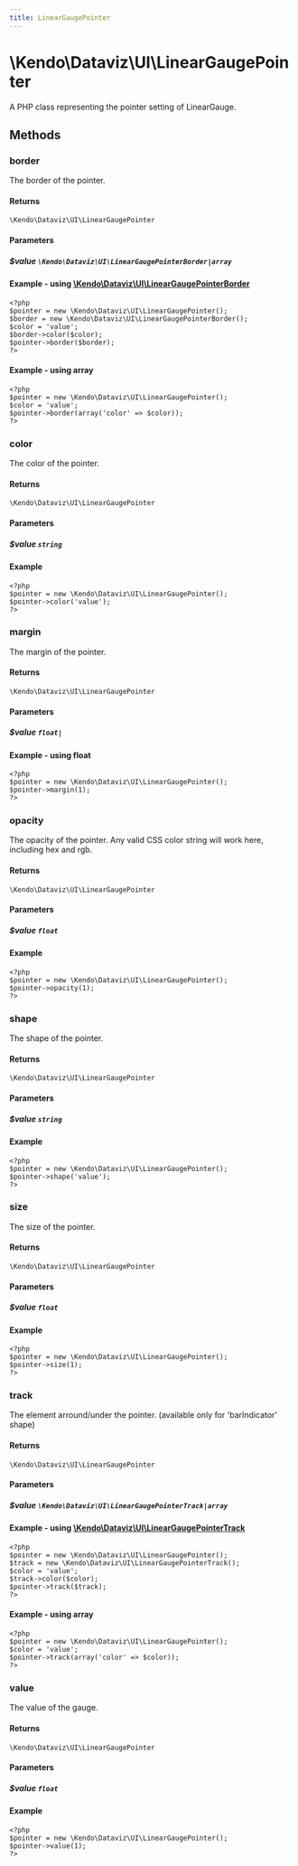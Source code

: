 ```yaml
---
title: LinearGaugePointer
---
```


# \Kendo\Dataviz\UI\LinearGaugePointer

A PHP class representing the pointer setting of LinearGauge.


## Methods

### border

The border of the pointer.

#### Returns
`\Kendo\Dataviz\UI\LinearGaugePointer`

#### Parameters

##### $value `\Kendo\Dataviz\UI\LinearGaugePointerBorder|array`


#### Example - using [\Kendo\Dataviz\UI\LinearGaugePointerBorder](/api/wrappers/php/Kendo/Dataviz/UI/LinearGaugePointerBorder)
    <?php
    $pointer = new \Kendo\Dataviz\UI\LinearGaugePointer();
    $border = new \Kendo\Dataviz\UI\LinearGaugePointerBorder();
    $color = 'value';
    $border->color($color);
    $pointer->border($border);
    ?>

#### Example - using array

    <?php
    $pointer = new \Kendo\Dataviz\UI\LinearGaugePointer();
    $color = 'value';
    $pointer->border(array('color' => $color));
    ?>

### color
The color of the pointer.

#### Returns
`\Kendo\Dataviz\UI\LinearGaugePointer`

#### Parameters

##### $value `string`



#### Example 
    <?php
    $pointer = new \Kendo\Dataviz\UI\LinearGaugePointer();
    $pointer->color('value');
    ?>

### margin
The margin of the pointer.

#### Returns
`\Kendo\Dataviz\UI\LinearGaugePointer`

#### Parameters

##### $value `float|`



#### Example  - using float
    <?php
    $pointer = new \Kendo\Dataviz\UI\LinearGaugePointer();
    $pointer->margin(1);
    ?>

### opacity
The opacity of the pointer.
Any valid CSS color string will work here, including hex and rgb.

#### Returns
`\Kendo\Dataviz\UI\LinearGaugePointer`

#### Parameters

##### $value `float`



#### Example 
    <?php
    $pointer = new \Kendo\Dataviz\UI\LinearGaugePointer();
    $pointer->opacity(1);
    ?>

### shape
The shape of the pointer.

#### Returns
`\Kendo\Dataviz\UI\LinearGaugePointer`

#### Parameters

##### $value `string`



#### Example 
    <?php
    $pointer = new \Kendo\Dataviz\UI\LinearGaugePointer();
    $pointer->shape('value');
    ?>

### size
The size of the pointer.

#### Returns
`\Kendo\Dataviz\UI\LinearGaugePointer`

#### Parameters

##### $value `float`



#### Example 
    <?php
    $pointer = new \Kendo\Dataviz\UI\LinearGaugePointer();
    $pointer->size(1);
    ?>

### track

The element arround/under the pointer.
(available only for 'barIndicator' shape)

#### Returns
`\Kendo\Dataviz\UI\LinearGaugePointer`

#### Parameters

##### $value `\Kendo\Dataviz\UI\LinearGaugePointerTrack|array`


#### Example - using [\Kendo\Dataviz\UI\LinearGaugePointerTrack](/api/wrappers/php/Kendo/Dataviz/UI/LinearGaugePointerTrack)
    <?php
    $pointer = new \Kendo\Dataviz\UI\LinearGaugePointer();
    $track = new \Kendo\Dataviz\UI\LinearGaugePointerTrack();
    $color = 'value';
    $track->color($color);
    $pointer->track($track);
    ?>

#### Example - using array

    <?php
    $pointer = new \Kendo\Dataviz\UI\LinearGaugePointer();
    $color = 'value';
    $pointer->track(array('color' => $color));
    ?>

### value
The value of the gauge.

#### Returns
`\Kendo\Dataviz\UI\LinearGaugePointer`

#### Parameters

##### $value `float`



#### Example 
    <?php
    $pointer = new \Kendo\Dataviz\UI\LinearGaugePointer();
    $pointer->value(1);
    ?>


